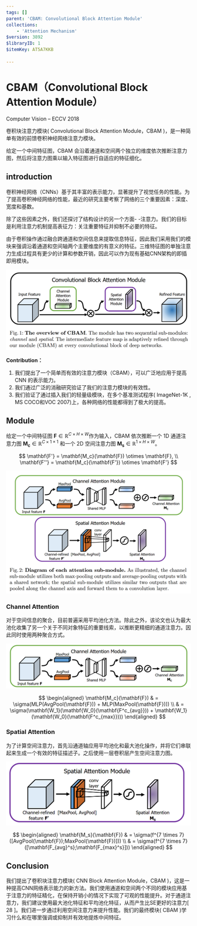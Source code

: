 ```yaml
---
tags: []
parent: 'CBAM: Convolutional Block Attention Module'
collections:
    - 'Attention Mechanism'
$version: 3892
$libraryID: 1
$itemKey: AT5A7KKB

---
```

# CBAM（Convolutional Block Attention Module）

Computer Vision – ECCV 2018

卷积块注意力模块( Convolutional Block Attention Module，CBAM )，是一种简单有效的前馈卷积神经网络注意力模块。

给定一个中间特征图，CBAM 会沿着通道和空间两个独立的维度依次推断注意力图，然后将注意力图乘以输入特征图进行自适应的特征细化。

## introduction

卷积神经网络（CNNs）基于其丰富的表示能力，显著提升了视觉任务的性能。为了提高卷积神经网络的性能，最近的研究主要考察了网络的三个重要因素：深度、宽度和基数。

除了这些因素之外，我们还探讨了结构设计的另一个方面- -注意力。我们的目标是利用注意力机制提高表征力：关注重要特征并抑制不必要的特征。

由于卷积操作通过融合跨通道和空间信息来提取信息特征，因此我们采用我们的模块来强调沿着通道和空间轴两个主要维度的有意义的特征。三维特征图的单独注意力生成过程具有更少的计算和参数开销，因此可以作为现有基础CNN架构的即插即用模块。

![\<img alt="CBAM" data-attachment-key="EXRRGZY5" width="1386" height="606" src="attachments/EXRRGZY5.png" ztype="zimage">](attachments/EXRRGZY5.png)

**Contribution：**

1.  我们提出了一个简单而有效的注意力模块（CBAM），可以广泛地应用于提高 CNN 的表示能力。
2.  我们通过广泛的消融研究验证了我们的注意力模块的有效性。
3.  我们验证了通过插入我们的轻量级模块，在多个基准测试程序( ImageNet-1K , MS COCO和VOC 2007)上，各种网络的性能都得到了极大的提高。

## Module

给定一个中间特征图 $\mathbf{F} \in \mathbb{R}^{C \times H \times W}$作为输入，CBAM 依次推断一个 1D 通道注意力图 $\mathbf{M_c} \in \mathbb{R}^{C \times 1 \times 1}$ 和一个 2D 空间注意力图 $\mathbf{M_s} \in \mathbb{R}^{1 \times H \times W}$。

$$
\mathbf{F'} = \mathbf{M_c}(\mathbf{F}) \otimes \mathbf{F}, \\
\mathbf{F''} = \mathbf{M_c}(\mathbf{F'}) \otimes \mathbf{F'}
$$

![\<img alt="CBAM\_each\_attention" data-attachment-key="FEUPP4I7" width="1397" height="929" src="attachments/FEUPP4I7.png" ztype="zimage">](attachments/FEUPP4I7.png)

### Channel Attention

对于空间信息的聚合，目前普遍采用平均池化方法。除此之外，该论文也认为最大池化收集了另一个关于不同对象特征的重要线索，以推断更精细的通道注意力。因此同时使用两种聚合方式。

![\<img alt="CBAM\_channel\_attention" data-attachment-key="7UHE3EMR" width="1323" height="324" src="attachments/7UHE3EMR.png" ztype="zimage">](attachments/7UHE3EMR.png)

$$
\begin{aligned}
\mathbf{M_c}(\mathbf{F}) & = \sigma(MLP(AvgPool(\mathbf{F})) + MLP(MaxPool(\mathbf{F}))) \\
      & = \sigma(\mathbf{W_1}(\mathbf{W_0}(\mathbf{F^c_{avg}})) + \mathbf{W_1}(\mathbf{W_0}(\mathbf{F^c_{max}})))
\end{aligned}
$$

### Spatial Attention

为了计算空间注意力，首先沿通道轴应用平均池化和最大池化操作，并将它们串联起来生成一个有效的特征描述子。之后使用一层卷积层产生空间注意力图。

![\<img alt="CBAM\_spatial\_attention" data-attachment-key="EPPBSTT9" width="1048" height="364" src="attachments/EPPBSTT9.png" ztype="zimage">](attachments/EPPBSTT9.png)

$$
\begin{aligned}
\mathbf{M_s}(\mathbf{F}) 
	& = \sigma(f^{7 \times 7}([AvgPool(\mathbf{F});MaxPool(\mathbf{F})])) \\
	& = \sigma(f^{7 \times 7}([\mathbf{F_{avg}^s};\mathbf{F_{max}^s}]))
\end{aligned}
$$

## Conclusion

我们提出了卷积块注意力模块( CNN Block Attention Module，CBAM )，这是一种提高CNN网络表示能力的新方法。我们使用通道和空间两个不同的模块应用基于注意力的特征精化，在保持开销小的情况下实现了可观的性能提升。对于通道注意力，我们建议使用最大池化特征和平均池化特征，从而产生比SE更好的注意力\[ 28 ]。我们进一步通过利用空间注意力来提升性能。我们的最终模块( CBAM )学习什么和在哪里强调或抑制并有效地提炼中间特征。
